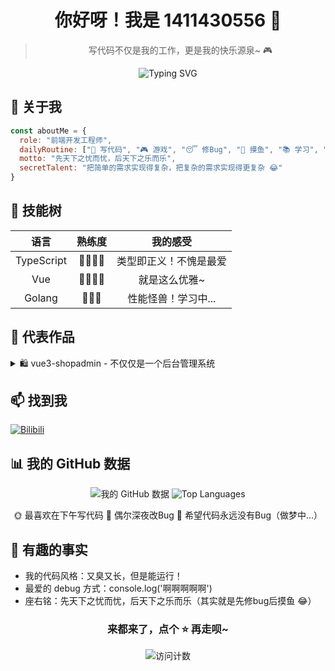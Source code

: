 <div align="center">

# 你好呀！我是 1411430556 👋 

> 写代码不仅是我的工作，更是我的快乐源泉~ 🎮

<img src="https://readme-typing-svg.herokuapp.com?font=Fira+Code&pause=1000&color=54A6FF&center=true&vCenter=true&width=435&lines=console.log(%22Hello%2C+World!%22);前端开发+%2B+代码爱好者+%3D+快乐;每天都在修复自己制造的Bug..." alt="Typing SVG" />

</div>

## 🎨 关于我 

```javascript
const aboutMe = {
  role: "前端开发工程师",
  dailyRoutine: ["🔨 写代码", "🎮 游戏", "😴 修Bug", "🎵 摸鱼", "📚 学习", "🎯 摸鱼"],
  motto: "先天下之忧而忧，后天下之乐而乐",
  secretTalent: "把简单的需求实现得复杂，把复杂的需求实现得更复杂 😂"
}
```

## 🎯 技能树

<div align="center">

| 语言 | 熟练度 | 我的感受 |
|:---:|:---:|:---:|
| TypeScript | 🌟🌟🌟🌟 | 类型即正义！不愧是最爱 |
| Vue | 🌟🌟🌟🌟 | 就是这么优雅~ |
| Golang | 🌟🌟🌟 | 性能怪兽！学习中... |

</div>

## 🚀 代表作品

<details>
<summary>🛍️ vue3-shopadmin - 不仅仅是一个后台管理系统</summary>

- 基于Vue3全家桶打造的电商后台系统
- 麻雀虽小，五脏俱全
- [点我去看看 →](https://github.com/1411430556/vue3-shopadmin)

</details>

## 📫 找到我

[![Bilibili](https://img.shields.io/badge/Bilibili-duolaameng-00A1D6?style=for-the-badge&logo=bilibili&logoColor=white)](https://space.bilibili.com/44113085)

## 📊 我的 GitHub 数据

<div align="center">

![我的 GitHub 数据](https://github-readme-stats.vercel.app/api?username=1411430556&show_icons=true&theme=tokyonight)
![Top Languages](https://github-readme-stats.vercel.app/api/top-langs/?username=1411430556&layout=compact&theme=radical)
<!--START_SECTION:waka-->
🌞 最喜欢在下午写代码
🌙 偶尔深夜改Bug
🎯 希望代码永远没有Bug（做梦中...）
<!--END_SECTION:waka-->

</div>

## 🎈 有趣的事实

- 我的代码风格：又臭又长，但是能运行！
- 最爱的 debug 方式：console.log('啊啊啊啊啊')
- 座右铭：先天下之忧而忧，后天下之乐而乐（其实就是先修bug后摸鱼 😂）

<div align="center">

### 来都来了，点个 ⭐ 再走呗~ 

![访问计数](https://profile-counter.glitch.me/1411430556/count.svg)

</div>
